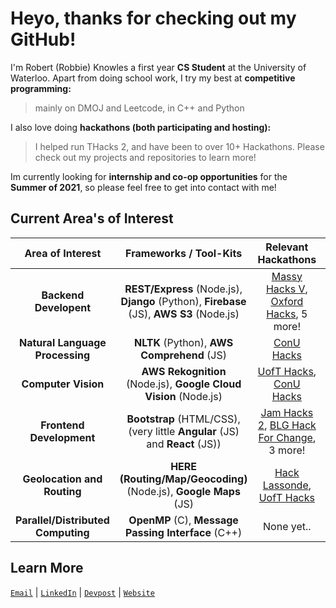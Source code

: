 # Heyo, thanks for checking out my GitHub!

I'm Robert (Robbie) Knowles a first year **CS Student** at the University of Waterloo. Apart from doing school work, I try my best at **competitive programming:**
> mainly on DMOJ and Leetcode, in C++ and Python

I also love doing **hackathons (both participating and hosting):**
> I helped run THacks 2, and have been to over 10+ Hackathons. Please check out my projects and repositories to learn more!

Im currently looking for **internship and co-op opportunities** for the **Summer of 2021**, so please feel free to get into contact with me! 
## Current Area's of Interest 

| Area of Interest                   | Frameworks / Tool-Kits                                                                       | Relevant Hackathons                                                                                                                         |  Relative Interest     | 
| :----:                             |    :----:                                                                                    | :----:                                                                                                                                      |     :----:  |
| __Backend Developent__             | __REST/Express__ (Node.js), __Django__ (Python), __Firebase__ (JS), __AWS S3__ (Node.js)     | [Massy Hacks V](https://github.com/rbrtknwls/Student-Dashboard), [Oxford Hacks](https://github.com/rbrtknwls/OxfordHacks-2020), 5 more!     | ![50%](https://progress-bar.dev/100)    |
| __Natural Language Processing__    | __NLTK__ (Python), __AWS Comprehend__ (JS)                                                   | [ConU Hacks](https://github.com/rbrtknwls/ConUHacks-text-recognition-server)                                                                | ![50%](https://progress-bar.dev/85)    |
| __Computer Vision__                | __AWS Rekognition__ (Node.js), __Google Cloud Vision__ (Node.js)                             | [UofT Hacks](https://github.com/rbrtknwls/Credid-UofTHacks7), [ConU Hacks](https://github.com/rbrtknwls/ConUHacks-text-recognition-server)  | ![50%](https://progress-bar.dev/50)    |
| __Frontend Development__           | __Bootstrap__ (HTML/CSS), (very little __Angular__ (JS) and __React__ (JS))                  | [Jam Hacks 2](https://github.com/rbrtknwls/Jamhacks2-Project), [BLG Hack For Change](https://github.com/rbrtknwls/BLGHackForChange), 3 more!| ![50%](https://progress-bar.dev/45)    |
| __Geolocation and Routing__        | __HERE (Routing/Map/Geocoding)__ (Node.js), __Google Maps__ (JS)                             | [Hack Lassonde](https://github.com/EzNav/eznav.github.io), [UofT Hacks](https://github.com/rbrtknwls/Credid-UofTHacks7)                     | ![50%](https://progress-bar.dev/25)    |
| __Parallel/Distributed Computing__ | __OpenMP__ (C), __Message Passing Interface__ (C++)                                          | None yet..                                                                                                                                  | ![50%](https://progress-bar.dev/10)    |



## Learn More
<code>[Email](mailto:r2knowle@uwaterloo.ca)</code> | <code>[LinkedIn](https://www.linkedin.com/in/robbie-knowles/)</code> | <code>[Devpost](https://devpost.com/rbrtknwls?ref_content=user-portfolio&ref_feature=portfolio&ref_medium=global-nav)</code> | <code>[Website](https://rbrtknwls.com/)</code>
